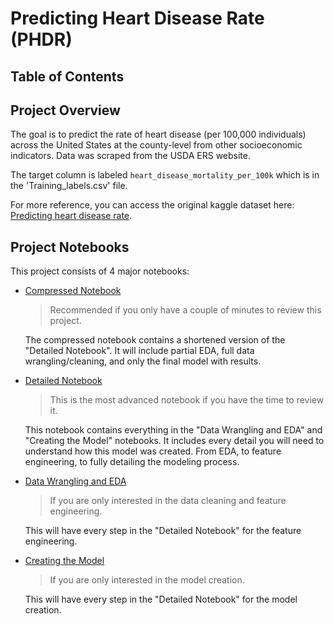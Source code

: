 # Predicting Heart Disease Rate (PHDR)

## Table of Contents


## Project Overview
The goal is to predict the rate of heart disease (per 100,000 individuals) across the United States at the county-level from other socioeconomic indicators. Data was scraped from the USDA ERS website.

The target column is labeled `heart_disease_mortality_per_100k` which is in the 'Training_labels.csv' file.

For more reference, you can access the original kaggle dataset here: [Predicting heart disease rate](https://www.kaggle.com/nandvard/microsoft-data-science-capstone).

## Project Notebooks
This project consists of 4 major notebooks:

* [Compressed Notebook](https://github.com/samdomeier/Springboard-projects/blob/master/Predicting_Heart_Disease_Rate/PHDR_compressed_notebook.ipynb)
  > Recommended if you only have a couple of minutes to review this project.

  The compressed notebook contains a shortened version of the "Detailed Notebook". It will include partial EDA, full data wrangling/cleaning, and only the final model with results.
  
* [Detailed Notebook](https://github.com/samdomeier/Springboard-projects/blob/master/Predicting_Heart_Disease_Rate/PHDR_detailed_notebook.ipynb)
  > This is the most advanced notebook if you have the time to review it.

  This notebook contains everything in the "Data Wrangling and EDA" and "Creating the Model" notebooks. It includes every detail you will need to understand how this model was created. From EDA, to feature engineering, to fully detailing the modeling process.
  
* [Data Wrangling and EDA](https://github.com/samdomeier/Springboard-projects/blob/master/Predicting_Heart_Disease_Rate/PHDR_data_wrangling_and_EDA.ipynb)
  > If you are only interested in the data cleaning and feature engineering.

  This will have every step in the "Detailed Notebook" for the feature engineering.

* [Creating the Model](https://github.com/samdomeier/Springboard-projects/blob/master/Predicting_Heart_Disease_Rate/PHDR_creating_the_model.ipynb)
  > If you are only interested in the model creation.

  This will have every step in the "Detailed Notebook" for the model creation.
